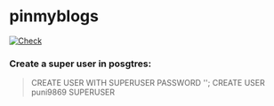 # pinmyblogs

[![Check](https://github.com/puni9869/pinmyblogs/actions/workflows/go.yml/badge.svg)](https://github.com/puni9869/pinmyblogs/actions/workflows/go.yml)

### Create a super user in posgtres:

> CREATE USER <username> WITH SUPERUSER PASSWORD '';
> CREATE USER puni9869 SUPERUSER
